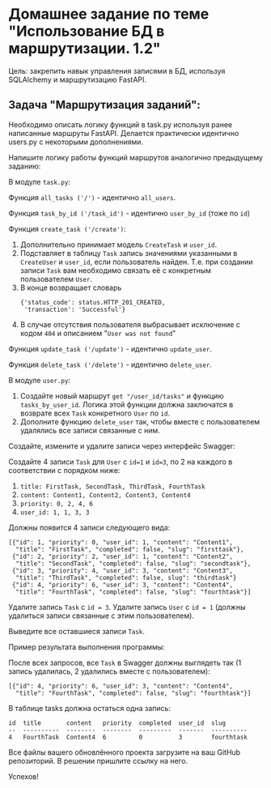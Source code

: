 # Домашнее задание по теме "Использование БД в маршрутизации. 1.2"

Цель: закрепить навык управления записями в БД, используя SQLAlchemy и
маршрутизацию FastAPI.

## Задача "Маршрутизация заданий":

Необходимо описать логику функций в task.py используя ранее написанные
маршруты FastAPI.
Делается практически идентично users.py с некоторыми дополнениями.

Напишите логику работы функций маршрутов аналогично предыдущему заданию:

В модуле ```task.py```:

Функция ```all_tasks ('/')``` - идентично ```all_users```.

Функция ```task_by_id ('/task_id')``` - идентично ```user_by_id``` (тоже по
```id```)

Функция ```create_task ('/create')```:
1. Дополнительно принимает модель ```CreateTask``` и ```user_id```.
2. Подставляет в таблицу ```Task``` запись значениями указанными в
   ```CreateUser``` и ```user_id```, если пользователь найден. Т.е. при
   создании записи ```Task``` вам необходимо связать её с конкретным
   пользователем ```User```.
3. В конце возвращает словарь
   ```
   {'status_code': status.HTTP_201_CREATED,
    'transaction': 'Successful'}
   ```
4. В случае отсутствия пользователя выбрасывает исключение с кодом ```404```
   и описанием "```User was not found```"

Функция ```update_task ('/update')``` - идентично ```update_user```.

Функция ```delete_task ('/delete')``` - идентично ```delete_user```.

В модуле ```user.py```:
1. Создайте новый маршрут ```get "/user_id/tasks"``` и функцию
   ```tasks_by_user_id```. Логика этой функции должна заключатся в возврате
   всех ```Task``` конкретного ```User``` по ```id```.
2. Дополните функцию ```delete_user``` так, чтобы вместе с пользователем
   удалялись все записи связанные с ним.

Создайте, измените и удалите записи через интерфейс Swagger:

Создайте 4 записи ```Task``` для ```User``` с ```id=1``` и ```id=3```, по 2 на
каждого в соответствии с порядком ниже:
1. ```title: FirstTask, SecondTask, ThirdTask, FourthTask```
2. ```content: Content1, Content2, Content3, Content4```
3. ```priority: 0, 2, 4, 6```
4. ```user_id: 1, 1, 3, 3```

Должны появится 4 записи следующего вида:
```
[{"id": 1, "priority": 0, "user_id": 1, "content": "Content1",
  "title": "FirstTask", "completed": false, "slug": "firsttask"},
 {"id": 2, "priority": 2, "user_id": 1, "content": "Content2",
  "title": "SecondTask", "completed": false, "slug": "secondtask"},
 {"id": 3, "priority": 4, "user_id": 3, "content": "Content3",
  "title": "ThirdTask", "completed": false, slug": "thirdtask"}
 {"id": 4, "priority": 6, "user_id": 3, "content": "Content4",
  "title": "FourthTask", "completed": false, "slug": "fourthtask"}]
```

Удалите запись ```Task``` с ```id = 3```.
Удалите запись ```User``` с ```id = 1``` (должны удалиться записи связанные с
этим пользователем).

Выведите все оставшиеся записи ```Task```.

Пример результата выполнения программы:

После всех запросов, все ```Task``` в Swagger должны выглядеть так (1 запись
удалилась, 2 удалились вместе с пользователем):
```
[{"id": 4, "priority": 6, "user_id": 3, "content": "Content4",
  "title": "FourthTask", "completed": false, "slug": "fourthtask"}]
```

В таблице tasks должна остаться одна запись:
```
id  title       content   priority  completed  user_id  slug
--  ----------  --------  --------  ---------  -------  ----------
4   FourthTask  Content4  6         0          3        fourthtask
```

Все файлы вашего обновлённого проекта загрузите на ваш GitHub репозиторий.
В решении пришлите ссылку на него.

Успехов!
